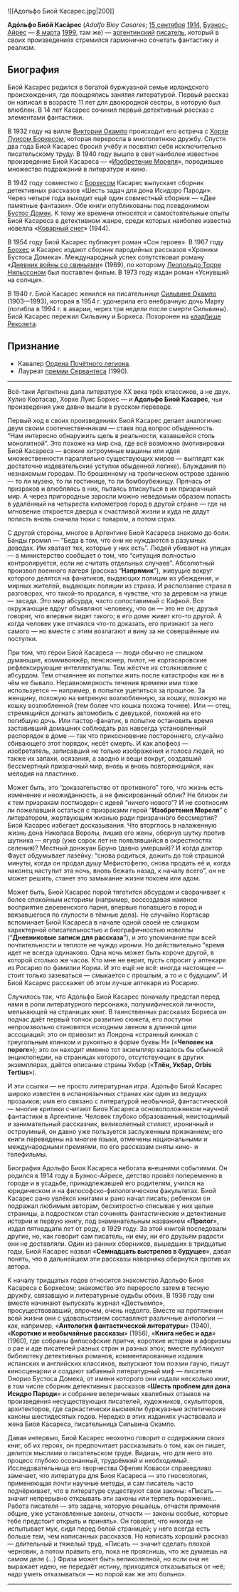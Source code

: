 ![[Адольфо Биой Касарес.jpg|200]]

**Адóльфо Биóй Касáрес** (*Adolfo Bioy Casares*; [15 сентября](https://ru.wikipedia.org/wiki/15_сентября) [1914](https://ru.wikipedia.org/wiki/1914), [Буэнос-Айрес](https://ru.wikipedia.org/wiki/Буэнос-Айрес) — [8 марта](https://ru.wikipedia.org/wiki/8_марта) [1999](https://ru.wikipedia.org/wiki/1999), там же) — [аргентинский](https://ru.wikipedia.org/wiki/Аргентина) [писатель](https://ru.wikipedia.org/wiki/Писатель), который в своих произведениях стремился гармонично сочетать фантастику и реализм.

## Биография

Биой Касарес родился в богатой буржуазной семье ирландского происхождения, где поощрялись занятия литературой. Первый рассказ он написал в  возрасте 11 лет для двоюродной сестры, в которую был влюблен. В 14 лет  Касарес сочинил первый детективный рассказ с элементами фантастики.

В 1932 году на вилле [Виктории Окампо](https://ru.wikipedia.org/wiki/Окампо,_Виктория) происходит его встреча с [Хорхе Луисом Борхесом](https://ru.wikipedia.org/wiki/Борхес,_Хорхе_Луис), которая переросла в многолетнюю дружбу. Спустя два года Биой Касарес  бросил учёбу и посвятил себя исключительно писательскому труду. В 1940  году вышло в свет наиболее известное произведение Биой Касареса — «[Изобретение Мореля](https://ru.wikipedia.org/wiki/Изобретение_Мореля)», породившее множество подражаний в литературе и кино.

В 1942 году совместно с [Борхесом](https://ru.wikipedia.org/wiki/Борхес,_Хорхе_Луис) Касарес выпускает сборник детективных рассказов «Шесть задач для дона  Исидоро Пароди». Через четыре года выходит ещё один совместный сборник — «Две памятные фантазии». Обе книги опубликованы под псевдонимом [Бустос Домек](https://ru.wikipedia.org/wiki/Бустос_Домек). К тому же времени относятся и самостоятельные опыты Биой Касареса в  детективном жанре, среди которых наиболее известна новелла «[Коварный снег](https://ru.wikipedia.org/wiki/Коварный_снег)» (1944).

В 1954 году Биой Касарес публикует роман «Сон героев». В 1967 году [Борхес](https://ru.wikipedia.org/wiki/Борхес,_Хорхе_Луис) и Касарес издают сборник пародийных рассказов «Хроники Бустоса Домека». Международный успех сопутствовал роману «[Дневник войны со свиньями](https://ru.wikipedia.org/w/index.php?title=Дневник_войны_со_свиньями&action=edit&redlink=1)» (1969), по которому [Леопольдо Торре Нильссоном](https://ru.wikipedia.org/wiki/Торре_Нильссон,_Леопольдо) был поставлен фильм. В 1973 году издан роман «Уснувший на солнце».

В 1940 г. Биой Касарес женился на писательнице [Сильвине Окампо](https://ru.wikipedia.org/wiki/Окампо,_Сильвина) (1903—1993), которая в 1954 г. удочерила его внебрачную дочь Марту  (погибла в 1994 г. в аварии, через три недели после смерти Сильвины).  Биой Касарес пережил Сильвину и Борхеса. Похоронен на [кладбище Реколета](https://ru.wikipedia.org/wiki/Кладбище_Реколета).

## Признание

- Кавалер [Ордена Почётного легиона](https://ru.wikipedia.org/wiki/Орден_Почётного_легиона).
- Лауреат [премии Сервантеса](https://ru.wikipedia.org/wiki/Премия_«Мигель_де_Сервантес») (1990).

************

Всё-таки Аргентина дала литературе ХХ века трёх классиков, а не двух. Хулио Кортасар, Хорхе Луис Борхес — и **Адольфо Биой Касарес**, чьи произведения уже давно вышли в русском переводе.

Первый ход в своих произведениях Биой  Касарес делает аналогично двум своим соотечественникам — ставя под  вопрос обыденность. “Нам интересно обнаружить щель в реальности,  казавшейся столь монолитной”. Это похоже на мир сна, где всё возможно  (мотивировки Биой Касареса — всякие хитроумные машины или идея  множественности параллельно существующих миров — выглядят как достаточно издевательские уступки обыденной логике). Блуждания по незнакомым  городам. По брошенному на тропическом острове зданию — то ли музею, то  ли гостинице, то ли бомбоубежищу. Прячась от призраков и влюбляясь в  них, пытаясь втиснуться в их призрачный мир. А через пригородные заросли можно неведомым образом попасть в удалённый на четыреста километров  город в другой стране — где на мгновение откроется дверца к счастливой  жизни и куда не дадут попасть вновь сначала тюки с товаром, а потом  страх.

С другой стороны, многое в Аргентине Биой Касареса знакомо до боли. Банды громил — “Беда в том, что они не  нуждаются в разумных доводах. Им хватает тех, которые у них есть”. Людей убивают на улицах — а министерство сообщает о том, что “ситуация  полностью контролируется, если не считать отдельных случаев”. Абсолютный произвол военного лагеря (рассказ “**Напрямик**”), живущие вокруг которого делятся на фанатиков, выдающих полиции из убеждения, и  мирных жителей, выдающих полиции из страха. И расползание страха в  разговорах, что такой-то продался, в чувстве, что за деревом на улице —  засада. Это мир абсурда, часто сопоставимый с Кафкой. Все окружающие  вдруг объявляют человеку, что он — это не он; друзья говорят, что  впервые видят такого; в его доме живет кто-то другой. А когда человек  уже отчаялся что-то доказать, его признают за него самого — но вместе с  этим возлагают и вину за не совершённые им поступки.

При том, что герои Биой Касареса — люди  обычно не слишком думающие, коммивояжёр, пенсионер, пилот, не  кортасаровские рефлексирующие интеллектуалы. Тем жёстче их столкновение с абсурдом. Тем отчаяннее их попытки жить после катастрофы как ни в чём  не бывало. Неравномерность течения времени ими тоже используется —  например, в попытке уцепиться за прошлое. За женщину, похожую на  ветреную возлюбленную, за кошку, похожую на кошку возлюбленной (тем  более что кошка похожа точнее). Или — отец, стремящийся догнать  автомобиль с девушкой, похожей на его погибшую дочь. Или пастор-фанатик, в попытке остановить время заставивший домашних соблюдать раз навсегда  установленный распорядок в доме — так что прикосновение постороннего,  случайно сбивающего этот порядок, несёт смерть. И как апофеоз —  изобретатель, записавший не только изображения и голоса людей, но также  их запахи, осязания, а заодно и вещи вокруг, создавший бессмертный  призрачный мир, вновь и вновь повторяющийся, как мелодия на пластинке.

Может быть, это “доказательство от  противного” того, что жизнь есть изменение и неожиданность, а не  фиксированный облик? Не близок ли к тем призракам постмодерн с идеей  “ничего нового”? И не соотносим ли пожелавший остаться с призраками  герой “**Изобретения Мореля**” с литератором, жертвующим  жизнью ради призрачного бессмертия? Биой Касарес избегает досказывания.  Что вторглось в налаженную жизнь дона Николаса Веролы, лишив его жены,  обернув шутку против шутника — ягуар (уже сорок лет не появлявшийся в  окрестностях селения)? Местный донжуан Бруно (давно умерший)? И когда  доктор Фауст обдумывает лазейку: “снова родиться, дожить до той страшной минуты, когда он продал душу Мефистофелю, снова продать её и, когда  наконец наступит эта ночь, вновь бежать назад, к началу всего”, он не  может решить, станет это замыкание жизни покоем или адом.

Может быть, Биой Касарес порой тяготится  абсурдом и сворачивает к более спокойным историям (например, воссоздавая наивное восприятие деревенского парня, впервые попавшего в город и  ввязавшегося по глупости в тёмные дела). Не случайно Кортасар вспоминает Биой Касареса в начале одной своей не слишком характерной  описательностью и биографичностью новеллы (“**Дневниковые записи для рассказа**”), и это упоминание при всей почтительности и теплоте не чуждо иронии. Но  действительно “время идет не всегда одинаково. Одна ночь может быть  короче другой, в которой столько же часов. Кто мне не верит, пусть  спросит у аптекаря из Росарио по фамилии Кориа. И это ещё не всё: иногда настоящее — стоит только зазеваться — смыкается с прошлым, а то и с  будущим”. И Биой Касарес расскажет об этом лучше аптекаря из Росарио.

Случилось так, что Адольфо Биой Касарес  поначалу предстал перед нами в роли литературного персонажа,  полумифической личности, мелькающей на страницах книг. В таинственных  рассказах Борхеса он подчас даёт первый толчок развитию сюжета, его  поступки непроизвольно становятся исходным звеном в длинной цепи  ассоциаций: это он привозит из Лондона «странный кинжал с треугольным  клинком и рукоятью в форме буквы Н» («**Человек на пороге**»); это он находит именно тот экземпляр казалось бы обычной энциклопедии,  на страницах которого, отсутствующих в других экземплярах, даётся  описание страны Укбар («**Тлён, Укбар, Orbis Tertius**»).

И эти ссылки — не просто литературная  игра. Адольфо Биой Касарес широко известен в испаноязычных странах как  один из ведущих прозаиков; имя его связано с литературой необычной,  фантастической — многие критики считают Биоя Касареса основоположником  научной фантастики в Аргентине. Человек глубоко образованный,  неистощимый и занимательный рассказчик, великолепный стилист, ироничный и остроумный, он давно уже пользуется заслуженным признанием; его книги  переведены на многие языки, отмечены национальными и международными  премиями, по его рассказам сняты кино- и телефильмы.

Биография Адольфо Биоя Касареса небогата  внешними событиями. Он родился в 1914 году в Буэнос-Айресе, детство  провёл попеременно в городе и в усадьбе, принадлежавшей его родителям,  учился на юридическом и на философско-филологическом факультетах. Биой  Касарес рано увлёкся книгами и рано начал писать; ребенком он подражал  любимым авторам, бесхитростно списывая у них целые страницы, а  подростком стал сочинять фантастические и детективные истории и первую  книгу, под знаменательным названием «**Пролог**», издал  пятнадцати лет от роду, в 1929 году. За этой книгой последовали другие,  но, как говорит сам писатель, ни ему, ни его друзьям радости они не  доставляли. Один из ранних сборников, вышедших в тридцатые годы, Биой  Касарес назвал «**Семнадцать выстрелов в будущее**», давая понять, что в дальнейшем эти рассказы наверняка обернутся против их автора.

К началу тридцатых годов относится  знакомство Адольфо Биоя Касареса с Борхесом; знакомство это переросло  затем в тесную дружбу, связавшую и литературные судьбы обоих. В 1936  году они вместе начинают выпускать журнал «Дестьемпо»,  просуществовавший, впрочем, очень недолго. Вместе на протяжении всей  жизни они с удовольствием составляют различные антологии — как,  например, «**Антология фантастической литературы**» (1940), «**Короткие и необычайные рассказы**» (1956), «**Книга небес и ада**» (1960), где собраны философские притчи, короткие истории и афоризмы о  рае и аде писателей разных стран и разных эпох; вместе публикуют  библиотеку детективных романов, комментированные издания испанских и  английских классиков, выпускают том поэзии гаучо, пишут киносценарии и  создают забавный литературный миф — писателя Онорио Бустоса Домека, от  имени которого они издали несколько книг, в том числе сборник  детективных рассказов «**Шесть проблем для дона Исидро Пароди**» и собрание велеречивых хвалебных отзывов на произведения несуществующих писателей, художников, скульпторов, архитекторов, где саркастически  высмеяли буржуазные эстетические каноны шестидесятых годов. Нередко в  этих изданиях участвовала и жена Биоя Касареса, писательница Сильвина  Окампо.

Давая интервью, Биой Касарес неохотно  говорит о содержании своих книг, об их героях, он предпочитает  рассказывать о том, как он пишет, делится мыслями о писательском труде.  Видишь, что для него это процесс глубоко осознанный, трудоёмкий и  необходимый. Исследовательница его творчества Офелия Ковасси справедливо замечает, что литература для Биоя Касареса — это гносеология,  применяющая почти научные методы, и сам писатель часто подчёркивает, что в литературе существуют свои законы: «Писать — значит непрерывно  открывать эти законы или терпеть поражение... Работа писателя — это  задача, которую решаешь, отчасти применяя общие, уже установленные  законы, отчасти — законы особые, которые тебе предстоит открыть и  принять». Он говорит, что никогда не испытывает мук, сидя перед белой  страницей; у него всегда есть больше тем, чем написанных рассказов. Но  написать хороший рассказ — длительный и тяжелый труд. «Писать — значит  сделать плохой черновик, а потом править его, пока не прояснишь, что же  думаешь на самом деле (...) Фраза может быть великолепной, но если она  не выражает идею, не передаёт истину, приходится отказываться от неё;  надо уметь отказываться — но порой как же это больно».

******